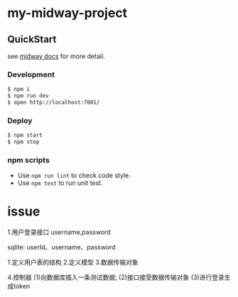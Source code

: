 # my-midway-project

## QuickStart

<!-- add docs here for user -->

see [midway docs][midway] for more detail.

### Development

```bash
$ npm i
$ npm run dev
$ open http://localhost:7001/
```

### Deploy

```bash
$ npm start
$ npm stop
```

### npm scripts

- Use `npm run lint` to check code style.
- Use `npm test` to run unit test.


[midway]: https://midwayjs.org

# issue
1.用户登录接口
  username,password

  sqlite: userId、username、password

  1.定义用户表的结构
  2.定义模型
  3.数据传输对象

  4.控制器
    (1)向数据库插入一条测试数据;
    (2)接口接受数据传输对象
    (3)进行登录生成token

